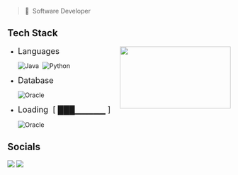 > :bust_in_silhouette:&nbsp;&nbsp;Software Developer

## Tech Stack

<!-- ![](https://github-readme-stats.vercel.app/api?username=ms-bug&show_icons=true&theme=tokyonight&hide=stars,issues) -->
 <img  align="right" height="140px"  width="250px" src="https://github-readme-stats.vercel.app/api/top-langs?username=ms-bug&langs_count=5&show_icons=true&locale=en&layout=compact&theme=tokyonight"/>

- <font size="4">Languages</font>

  ![Java](https://img.shields.io/badge/java-%23ED8B00.svg?style=for-the-badge&logo=openjdk&logoColor=white)&nbsp;&nbsp;![Python](https://img.shields.io/badge/python-3670A0?style=for-the-badge&logo=python&logoColor=ffdd54)

- <font size="4">Database</font>

  ![Oracle](https://img.shields.io/badge/Oracle%20SQL-F80000?style=for-the-badge&logo=oracle&logoColor=white)

- <font size="4">Loading&nbsp;&nbsp;[ ███▁▁▁▁▁ ]</font>

  ![Oracle](https://img.shields.io/badge/PL%2FSQL-41454A?style=for-the-badge&logo=oracle&logoColor=white)

<!-- ### Pending... -->

## Socials

<p align="left"> <a href="https://www.github.com/Ms-BUG" target="_blank" rel="noreferrer"><img src="https://img.shields.io/badge/github-%23121011.svg?style=for-the-badge&logo=github&logoColor=white"/></a> <a href="https://www.linkedin.com/in/fu-liu-2523-ca/" target="_blank" rel="noreferrer"><img src="https://img.shields.io/badge/linkedin-%230077B5.svg?style=for-the-badge&logo=linkedin&logoColor=white"/></a></p>
